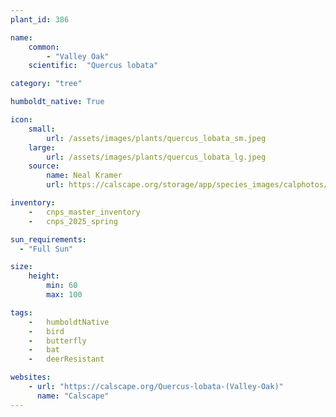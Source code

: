 ```yaml
---
plant_id: 386 

name: 
    common:  
        - "Valley Oak" 
    scientific:  "Quercus lobata"   

category: "tree"

humboldt_native: True

icon: 
    small: 
        url: /assets/images/plants/quercus_lobata_sm.jpeg 
    large: 
        url: /assets/images/plants/quercus_lobata_lg.jpeg 
    source: 
        name: Neal Kramer 
        url: https://calscape.org/storage/app/species_images/calphotos/images/0000_0000_1210_0352.jpeg 

inventory: 
    -   cnps_master_inventory
    -   cnps_2025_spring

sun_requirements:
  - "Full Sun"

size:
    height: 
        min: 60 
        max: 100

tags:  
    -   humboldtNative
    -   bird
    -   butterfly
    -   bat
    -   deerResistant

websites: 
    - url: "https://calscape.org/Quercus-lobata-(Valley-Oak)"
      name: "Calscape"
---
```


